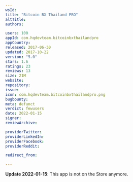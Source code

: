 ```yaml
---
wsId: 
title: "Bitcoin BX Thailand PRO"
altTitle: 
authors:

users: 100
appId: com.hqdevteam.bitcoinbxthailandpro
appCountry: 
released: 2017-06-30
updated: 2017-10-22
version: "5.0"
stars: 1.6
ratings: 23
reviews: 13
size: 21M
website: 
repository: 
issue: 
icon: com.hqdevteam.bitcoinbxthailandpro.png
bugbounty: 
meta: defunct
verdict: fewusers
date: 2022-01-15
signer: 
reviewArchive:

providerTwitter: 
providerLinkedIn: 
providerFacebook: 
providerReddit: 

redirect_from:

---
```


**Update 2022-01-15**: This app is not on the Store anymore.
